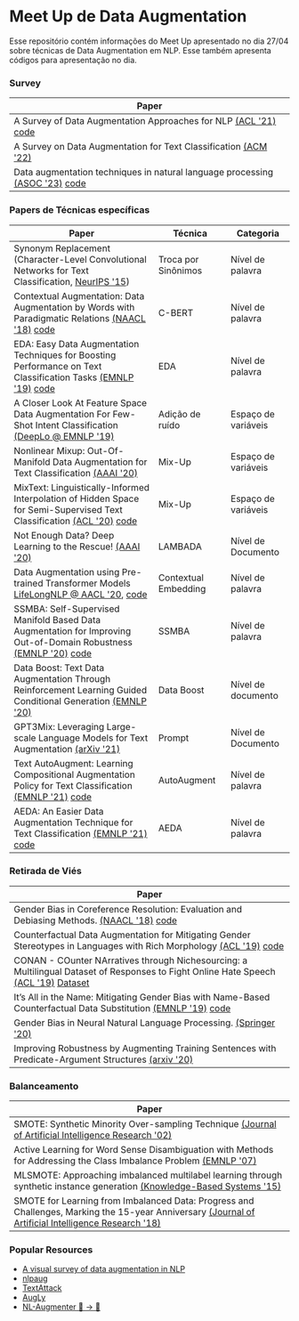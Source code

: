 
# Meet Up de Data Augmentation

Esse repositório contém informações do Meet Up apresentado no dia 27/04 sobre técnicas de Data Augmentation em NLP. Esse também apresenta códigos para apresentação no dia.


### Survey
| Paper |
| -- | 
| A Survey of Data Augmentation Approaches for NLP [(ACL '21)](https://aclanthology.org/2021.findings-acl.84.pdf) [code](https://github.com/styfeng/DataAug4NLP) | 
| A Survey on Data Augmentation for Text Classification [(ACM '22)](https://arxiv.org/abs/2107.03158) | 
| Data augmentation techniques in natural language processing [(ASOC '23)](https://www.sciencedirect.com/science/article/pii/S1568494622008523) [code](https://github.com/lucasfaop/survey_text_augmentation) | 

### Papers de Técnicas específicas
| Paper | Técnica | Categoria |
| -- | -- | -- |
| Synonym Replacement (Character-Level Convolutional Networks for Text Classification, [NeurIPS '15](https://papers.nips.cc/paper/2015/file/250cf8b51c773f3f8dc8b4be867a9a02-Paper.pdf)) | Troca por Sinônimos | Nível de palavra |
| Contextual Augmentation: Data Augmentation by Words with Paradigmatic Relations [(NAACL '18)](https://www.aclweb.org/anthology/N18-2072.pdf) [code](https://github.com/pfnet-research/contextual_augmentation) |  C-BERT | Nível de palavra |
| EDA: Easy Data Augmentation Techniques for Boosting Performance on Text Classification Tasks [(EMNLP '19)](http://dx.doi.org/10.18653/v1/D19-1670) [code](https://github.com/jasonwei20/eda_nlp) | EDA | Nível de palavra |
| A Closer Look At Feature Space Data Augmentation For Few-Shot Intent Classification [(DeepLo @ EMNLP '19)](https://arxiv.org/abs/1910.04176) | Adição de ruído | Espaço de variáveis |
| Nonlinear Mixup: Out-Of-Manifold Data Augmentation for Text Classification [(AAAI '20)](https://doi.org/10.1609/aaai.v34i04.5822) | Mix-Up | Espaço de variáveis |
| MixText: Linguistically-Informed Interpolation of Hidden Space for Semi-Supervised Text Classification [(ACL '20)](https://www.aclweb.org/anthology/2020.acl-main.194/) [code](https://github.com/GT-SALT/MixText) | Mix-Up | Espaço de variáveis |
| Not Enough Data? Deep Learning to the Rescue! [(AAAI '20)](https://arxiv.org/abs/1911.03118) | LAMBADA | Nível de Documento |
| Data Augmentation using Pre-trained Transformer Models [LifeLongNLP @ AACL '20](https://arxiv.org/abs/2003.02245), [code](https://github.com/varunkumar-dev/TransformersDataAugmentation) | Contextual Embedding | Nível de palavra |
| SSMBA: Self-Supervised Manifold Based Data Augmentation for Improving Out-of-Domain Robustness [(EMNLP '20)](https://www.aclweb.org/anthology/2020.emnlp-main.97/) [code](https://github.com/nng555/ssmba) | SSMBA | Nível de palavra | 
| Data Boost: Text Data Augmentation Through Reinforcement Learning Guided Conditional Generation [(EMNLP '20)](https://www.aclweb.org/anthology/2020.emnlp-main.726/) | Data Boost | Nível de documento |
| GPT3Mix: Leveraging Large-scale Language Models for Text Augmentation [(arXiv '21)](https://arxiv.org/abs/2104.08826) | Prompt | Nível de Documento |
| Text AutoAugment: Learning Compositional Augmentation Policy for Text Classification [(EMNLP '21)](https://arxiv.org/abs/2109.00523) [code](https://github.com/lancopku/text-autoaugment) | AutoAugment | Nível de palavra |
| AEDA: An Easier Data Augmentation Technique for Text Classification [(EMNLP '21)](https://arxiv.org/abs/2108.13230) [code](https://github.com/akkarimi/aeda_nlp) | AEDA | Nível de palavra |


### Retirada de Viés
| Paper |
| -- | 
| Gender Bias in Coreference Resolution: Evaluation and Debiasing Methods. [(NAACL '18)](https://www.aclweb.org/anthology/N18-2003/) [code](https://github.com/uclanlp/corefBias) | 
| Counterfactual Data Augmentation for Mitigating Gender Stereotypes in Languages with Rich Morphology [(ACL '19)](https://www.aclweb.org/anthology/P19-1161/) [code](https://github.com/rycolab/biasCDA) | 
| CONAN - COunter NArratives through Nichesourcing: a Multilingual Dataset of Responses to Fight Online Hate Speech [(ACL '19)](https://aclanthology.org/P19-1271.pdf) [Dataset](https://github.com/marcoguerini/CONAN)|
| It’s All in the Name: Mitigating Gender Bias with Name-Based Counterfactual Data Substitution [(EMNLP '19)](https://www.aclweb.org/anthology/D19-1530/) [code](https://github.com/rowanhm/counterfactual-data-substitution) | 
| Gender Bias in Neural Natural Language Processing. [(Springer '20)](https://link.springer.com/chapter/10.1007%2F978-3-030-62077-6_14 ) |
| Improving Robustness by Augmenting Training Sentences with Predicate-Argument Structures [(arxiv '20)](https://arxiv.org/abs/2010.12510) | 

### Balanceamento
| Paper |
| -- | 
| SMOTE: Synthetic Minority Over-sampling Technique [(Journal of Artificial Intelligence Research '02)](https://www.jair.org/index.php/jair/article/view/10302) |
| Active Learning for Word Sense Disambiguation with Methods for Addressing the Class Imbalance Problem [(EMNLP '07)](https://www.aclweb.org/anthology/D07-1082/) | 
| MLSMOTE: Approaching imbalanced multilabel learning through synthetic instance generation [(Knowledge-Based Systems '15)](https://www.sciencedirect.com/science/article/abs/pii/S0950705115002737?via%3Dihub) |
| SMOTE for Learning from Imbalanced Data: Progress and Challenges, Marking the 15-year Anniversary [(Journal of Artificial Intelligence Research '18)](https://www.jair.org/index.php/jair/article/view/11192) |



### Popular Resources
- [A visual survey of data augmentation in NLP](https://amitness.com/2020/05/data-augmentation-for-nlp/)
- [nlpaug](https://github.com/makcedward/nlpaug)
- [TextAttack](https://github.com/QData/TextAttack)
- [AugLy](https://github.com/facebookresearch/AugLy)
- [NL-Augmenter 🦎 → 🐍](https://github.com/GEM-benchmark/NL-Augmenter/)

